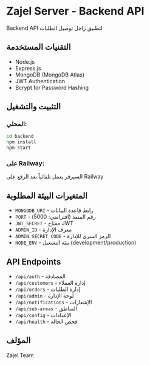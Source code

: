 # Zajel Server - Backend API

Backend API لتطبيق زاجل توصيل الطلبات

## التقنيات المستخدمة

- Node.js
- Express.js
- MongoDB (MongoDB Atlas)
- JWT Authentication
- Bcrypt for Password Hashing

## التثبيت والتشغيل

### المحلي:
```bash
cd backend
npm install
npm start
```

### على Railway:
السيرفر يعمل تلقائياً بعد الرفع على Railway

## المتغيرات البيئة المطلوبة

- `MONGODB_URI` - رابط قاعدة البيانات
- `PORT` - رقم المنفذ (افتراضي: 5000)
- `JWT_SECRET` - مفتاح JWT
- `ADMIN_ID` - معرف الإدارة
- `ADMIN_SECRET_CODE` - الرمز السري للإدارة
- `NODE_ENV` - بيئة التشغيل (development/production)

## API Endpoints

- `/api/auth` - المصادقة
- `/api/customers` - إدارة العملاء
- `/api/orders` - إدارة الطلبات
- `/api/admin` - لوحة الإدارة
- `/api/notifications` - الإشعارات
- `/api/sub-areas` - المناطق
- `/api/config` - الإعدادات
- `/api/health` - فحص الحالة

## المؤلف

Zajel Team
